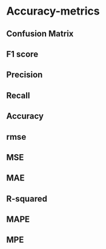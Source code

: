 # Accuracy-metrics

## Confusion Matrix

## F1 score

## Precision

## Recall

## Accuracy

## rmse

## MSE

## MAE

## R-squared

## MAPE

## MPE
